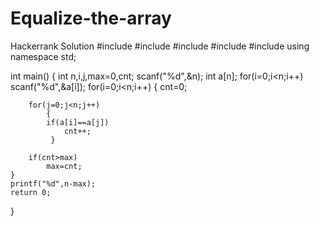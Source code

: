 # Equalize-the-array
Hackerrank Solution
#include <cmath>
#include <cstdio>
#include <vector>
#include <iostream>
#include <algorithm>
using namespace std;

int main() {
    int n,i,j,max=0,cnt;
    scanf("%d",&n);
    int a[n];
    for(i=0;i<n;i++)
        scanf("%d",&a[i]);
    for(i=0;i<n;i++)
        {
        cnt=0;
        
        for(j=0;j<n;j++)
            {
            if(a[i]==a[j])
                cnt++;
             }
       
        if(cnt>max)
            max=cnt;
    }
    printf("%d",n-max);   
    return 0;
}
